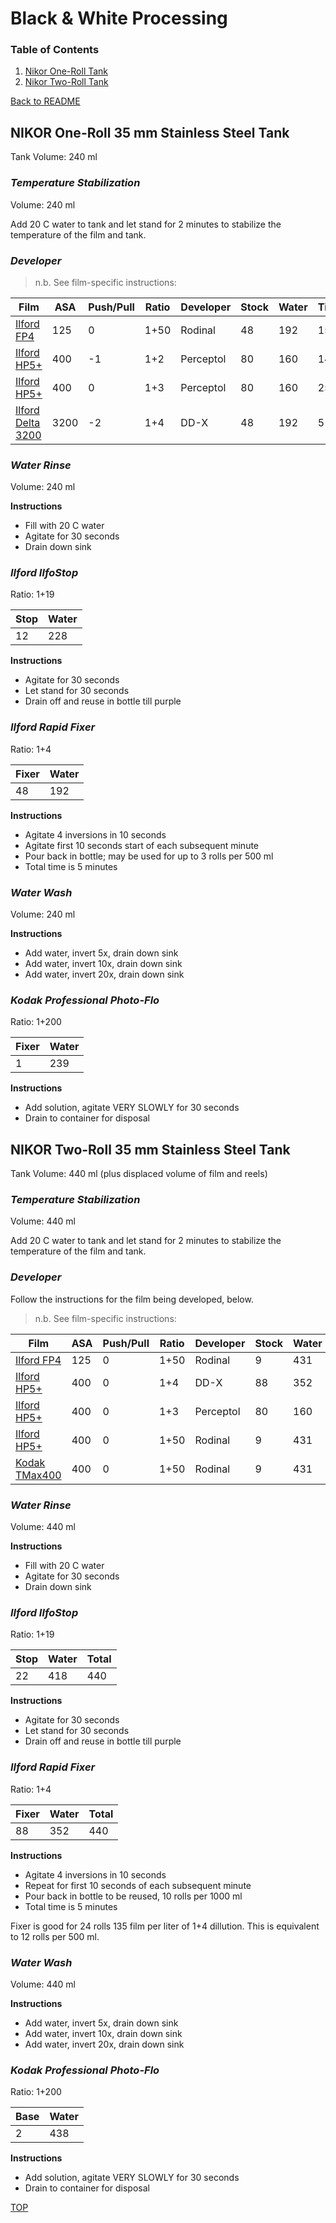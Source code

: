 # Black & White Processing

### Table of Contents

1. [Nikor One-Roll Tank](#nikor-one-roll-35-mm-stainless-steel-tank)
2. [Nikor Two-Roll Tank](#nikor-two-roll-35-mm-stainless-steel-tank)

[Back to README](../README.md)

## NIKOR One-Roll 35 mm Stainless Steel Tank

Tank Volume: 240 ml

### *Temperature Stabilization*

Volume: 240 ml

Add 20 C water to tank and let stand for 2 minutes to stabilize the temperature of the film and tank.

### *Developer*

> n.b. See film-specific instructions:

| Film                               | ASA | Push/Pull | Ratio | Developer | Stock | Water | Time |
|------------------------------------|-----|-----------|-------|-----------|-------|-------|------|
| [Ilford FP4](Ilford/ILFORD_FP4.md)        | 125 |    0      |  1+50 | Rodinal   |  48   |  192  | 15   |
| [Ilford HP5+](Ilford/ILFORD_HP5Plus.md)   | 400 |   -1      |  1+2  | Perceptol |  80   |  160  | 14.5 |
| [Ilford HP5+](Ilford/ILFORD_HP5Plus.md)   | 400 |    0      |  1+3  | Perceptol |  80   |  160  | 25   |
| [Ilford Delta 3200](Ilford/ILFORD_DELTA_3200.md) | 3200 | -2 | 1+4  | DD-X      |  48   |  192  |  5   |

### *Water Rinse*

Volume: 240 ml

**Instructions**

- Fill with 20 C water
- Agitate for 30 seconds
- Drain down sink

### *Ilford IlfoStop*

Ratio: 1+19

| Stop  | Water |
|-------|-------|
|  12   |  228  |

**Instructions**

- Agitate for 30 seconds
- Let stand for 30 seconds
- Drain off and reuse in bottle till purple

### *Ilford Rapid Fixer*

Ratio: 1+4

| Fixer | Water |
|-------|-------|
|  48   |  192  |

**Instructions**

- Agitate 4 inversions in 10 seconds
- Agitate first 10 seconds start of each subsequent minute
- Pour back in bottle; may be used for up to 3 rolls per 500 ml
- Total time is 5 minutes

### *Water Wash*

Volume: 240 ml

**Instructions**

- Add water, invert 5x, drain down sink
- Add water, invert 10x, drain down sink
- Add water, invert 20x, drain down sink

### *Kodak Professional Photo-Flo*

Ratio: 1+200

| Fixer | Water |
|-------|-------|
|  1    |  239  |

**Instructions**

- Add solution, agitate VERY SLOWLY for 30 seconds
- Drain to container for disposal

## NIKOR Two-Roll 35 mm Stainless Steel Tank

Tank Volume: 440 ml (plus displaced volume of film and reels)

### *Temperature Stabilization*

Volume: 440 ml

Add 20 C water to tank and let stand for 2 minutes to stabilize the temperature of the film and tank.

### *Developer*

Follow the instructions for the film being developed, below.

> n.b. See film-specific instructions:

| Film                               | ASA | Push/Pull | Ratio | Developer | Stock | Water | Time |
|------------------------------------|-----|-----------|-------|-----------|-------|-------|------|
| [Ilford FP4](Ilford/ILFORD_FP4.md)        | 125 |    0      |  1+50 | Rodinal   |   9   |  431  | 15   |
| [Ilford HP5+](Ilford/ILFORD_HP5Plus.md)   | 400 |    0      |  1+4  | DD-X      |  88   |  352  | 9    |
| [Ilford HP5+](Ilford/ILFORD_HP5Plus.md)   | 400 |    0      |  1+3  | Perceptol |  80   |  160  | 25   |
| [Ilford HP5+](Ilford/ILFORD_HP5Plus.md)   | 400 |    0      |  1+50 | Rodinal   |   9   |  431  | 11   |
| [Kodak TMax400](Kodak/KODAK_TMAX_400.md)       | 400 |    0      |  1+50 | Rodinal   |   9   |  431  | 12   |

### *Water Rinse*

Volume: 440 ml

**Instructions**

- Fill with 20 C water
- Agitate for 30 seconds
- Drain down sink

### *Ilford IlfoStop*

Ratio: 1+19

| Stop  | Water | Total |
|-------|-------|-------|
|  22   |  418  |  440  |

**Instructions**

- Agitate for 30 seconds
- Let stand for 30 seconds
- Drain off and reuse in bottle till purple

### *Ilford Rapid Fixer*

Ratio: 1+4

| Fixer | Water | Total |
|-------|-------|-------|
|  88   |  352  |  440  |

**Instructions**

- Agitate 4 inversions in 10 seconds
- Repeat for first 10 seconds of each subsequent minute
- Pour back in bottle to be reused, 10 rolls per 1000 ml
- Total time is 5 minutes

Fixer is good for 24 rolls 135 film per liter of 1+4 dillution.
This is equivalent to 12 rolls per 500 ml.

### *Water Wash*

Volume: 440 ml

**Instructions**

- Add water, invert 5x, drain down sink
- Add water, invert 10x, drain down sink
- Add water, invert 20x, drain down sink

### *Kodak Professional Photo-Flo*

Ratio: 1+200

| Base  | Water |
|-------|-------|
|  2    |  438  |

**Instructions**

- Add solution, agitate VERY SLOWLY for 30 seconds
- Drain to container for disposal

[TOP](#processing)
